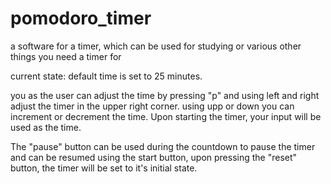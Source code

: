 # pomodoro_timer
a software for a timer, which can be used for studying or various other things you need a timer for

current state:
default time is set to 25 minutes.

you as the user can adjust the time by pressing "p" and using left and right adjust the timer in the upper right corner.
using upp or down you can increment or decrement the time. Upon starting the timer, your input will be used as the time.

The "pause" button can be used during the countdown to pause the timer and can be resumed using the start button,
upon pressing the "reset" button, the timer will be set to it's initial state.

